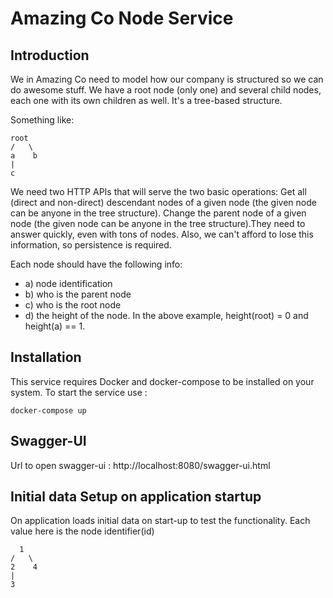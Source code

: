 # Amazing Co Node Service

## Introduction

We in Amazing Co need to model how our company is structured so we can do awesome stuff.
We have a root node (only one) and several child nodes, each one with its own children as well. It's a tree-based structure.

Something like:

```
root
/   \
a    b
|
c
```
We need two HTTP APIs that will serve the two basic operations:
Get all (direct and non-direct) descendant nodes of a given node (the given node can be anyone in the tree structure).
Change the parent node of a given node (the given node can be anyone in the tree structure).They need to answer quickly, even with tons of nodes.
Also, we can't afford to lose this information, so persistence is required.

Each node should have the following info:
- a) node identification
- b) who is the parent node
- c) who is the root node
- d) the height of the node. In the above example, height(root) = 0 and height(a) == 1.

## Installation
This service requires Docker and docker-compose to be installed on your system. To start the service use :
```
docker-compose up
```

## Swagger-UI 
Url to open swagger-ui : http://localhost:8080/swagger-ui.html

## Initial data Setup on application startup
On application loads initial data on start-up to test the functionality. Each value here is the node identifier(id) 
```
  1
/   \
2    4
|
3
```

